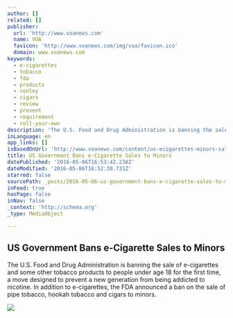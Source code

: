 ```yaml
---
author: []
related: []
publisher:
  url: 'http://www.voanews.com'
  name: VOA
  favicon: 'http://www.voanews.com/img/voa/favicon.ico'
  domain: www.voanews.com
keywords:
  - e-cigarettes
  - tobacco
  - fda
  - products
  - conley
  - cigars
  - review
  - prevent
  - requirement
  - roll-your-own
description: 'The U.S. Food and Drug Administration is banning the sale of e-cigarettes and some other tobacco products to people under age 18 for the first time, a move designed to prevent a new generation from being addicted to nicotine. In addition to e-cigarettes, the FDA announced a ban on the sale of pipe tobacco, hookah tobacco and cigars to minors.'
inLanguage: en
app_links: []
isBasedOnUrl: 'http://www.voanews.com/content/us-ecigarettes-minors-sale-ban/3317007.html'
title: US Government Bans e-Cigarette Sales to Minors
datePublished: '2016-05-06T16:53:42.238Z'
dateModified: '2016-05-06T16:52:30.731Z'
starred: false
sourcePath: _posts/2016-05-06-us-government-bans-e-cigarette-sales-to-minors.md
inFeed: true
hasPage: false
inNav: false
_context: 'http://schema.org'
_type: MediaObject

---
```

<article style=""><h1>US Government Bans e-Cigarette Sales to Minors</h1><p>The U.S. Food and Drug Administration is banning the sale of e-cigarettes and some other tobacco products to people under age 18 for the first time, a move designed to prevent a new generation from being addicted to nicotine. In addition to e-cigarettes, the FDA announced a ban on the sale of pipe tobacco, hookah tobacco and cigars to minors.</p><img src="http://gdb.voanews.com/85DE0034-00C1-4EAF-AF43-9B43204A2F96_mw1024_mh1024_s.jpg" /></article>